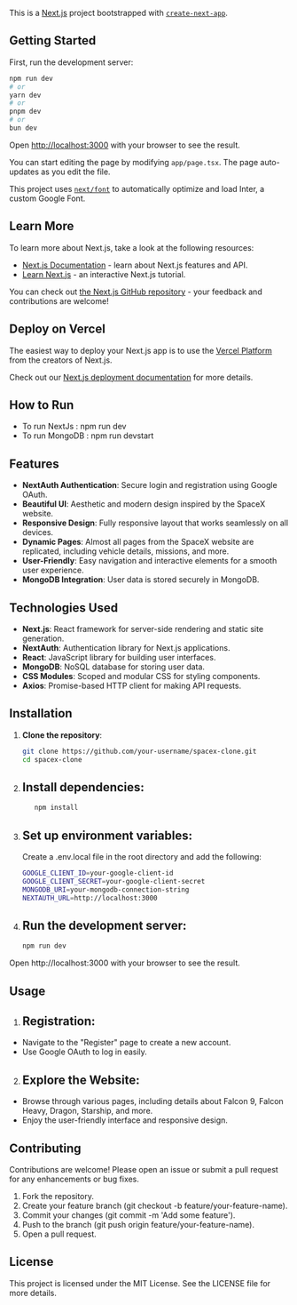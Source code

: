 This is a [Next.js](https://nextjs.org/) project bootstrapped with [`create-next-app`](https://github.com/vercel/next.js/tree/canary/packages/create-next-app).

## Getting Started

First, run the development server:

```bash
npm run dev
# or
yarn dev
# or
pnpm dev
# or
bun dev
```

Open [http://localhost:3000](http://localhost:3000) with your browser to see the result.

You can start editing the page by modifying `app/page.tsx`. The page auto-updates as you edit the file.

This project uses [`next/font`](https://nextjs.org/docs/basic-features/font-optimization) to automatically optimize and load Inter, a custom Google Font.

## Learn More

To learn more about Next.js, take a look at the following resources:

- [Next.js Documentation](https://nextjs.org/docs) - learn about Next.js features and API.
- [Learn Next.js](https://nextjs.org/learn) - an interactive Next.js tutorial.

You can check out [the Next.js GitHub repository](https://github.com/vercel/next.js/) - your feedback and contributions are welcome!

## Deploy on Vercel

The easiest way to deploy your Next.js app is to use the [Vercel Platform](https://vercel.com/new?utm_medium=default-template&filter=next.js&utm_source=create-next-app&utm_campaign=create-next-app-readme) from the creators of Next.js.

Check out our [Next.js deployment documentation](https://nextjs.org/docs/deployment) for more details.

## How to Run

- To run NextJs : npm run dev
- To run MongoDB : npm run devstart

## Features

- **NextAuth Authentication**: Secure login and registration using Google OAuth.
- **Beautiful UI**: Aesthetic and modern design inspired by the SpaceX website.
- **Responsive Design**: Fully responsive layout that works seamlessly on all devices.
- **Dynamic Pages**: Almost all pages from the SpaceX website are replicated, including vehicle details, missions, and more.
- **User-Friendly**: Easy navigation and interactive elements for a smooth user experience.
- **MongoDB Integration**: User data is stored securely in MongoDB.

## Technologies Used

- **Next.js**: React framework for server-side rendering and static site generation.
- **NextAuth**: Authentication library for Next.js applications.
- **React**: JavaScript library for building user interfaces.
- **MongoDB**: NoSQL database for storing user data.
- **CSS Modules**: Scoped and modular CSS for styling components.
- **Axios**: Promise-based HTTP client for making API requests.

## Installation

1. **Clone the repository**:
   ```bash
   git clone https://github.com/your-username/spacex-clone.git
   cd spacex-clone

2. ## Install dependencies:
   ```bash
      npm install
   
3. ## Set up environment variables:

   Create a .env.local file in the root directory and add the following:
   ```bash
   GOOGLE_CLIENT_ID=your-google-client-id
   GOOGLE_CLIENT_SECRET=your-google-client-secret
   MONGODB_URI=your-mongodb-connection-string
   NEXTAUTH_URL=http://localhost:3000

4. ## Run the development server:
   ```bash
   npm run dev
Open http://localhost:3000 with your browser to see the result.


## Usage

1. ## Registration:
  - Navigate to the "Register" page to create a new account.
  - Use Google OAuth to log in easily.

2. ## Explore the Website:
- Browse through various pages, including details about Falcon 9, Falcon Heavy, Dragon, Starship, and more.
- Enjoy the user-friendly interface and responsive design.

## Contributing

Contributions are welcome! Please open an issue or submit a pull request for any enhancements or bug fixes.

1. Fork the repository.
2. Create your feature branch (git checkout -b feature/your-feature-name).
3. Commit your changes (git commit -m 'Add some feature').
4. Push to the branch (git push origin feature/your-feature-name).
5. Open a pull request.

## License

This project is licensed under the MIT License. See the LICENSE file for more details.
